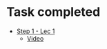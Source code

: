 # Task completed

- [Step 1 - Lec 1](https://takeuforward.org/strivers-a2z-dsa-course/strivers-a2z-dsa-course-sheet-2/)
  - [Video](https://youtu.be/EAR7De6Goz4)
